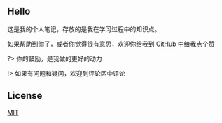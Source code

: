 ## Hello

这是我的个人笔记，存放的是我在学习过程中的知识点。

如果帮助到你了，或者你觉得很有意思，欢迎你给我到 [GitHub](https://github.com/moreant/notebook) 中给我点个赞

?> 你的鼓励，是我做的更好的动力



!> 如果有问题和疑问，欢迎到评论区中评论







## License

[MIT](https://github.com/moreant/notebook/blob/master/LICENSE)